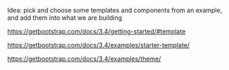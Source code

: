 Idea: pick and choose some templates and components from an example, and add them into what we are building

https://getbootstrap.com/docs/3.4/getting-started/#template

https://getbootstrap.com/docs/3.4/examples/starter-template/

https://getbootstrap.com/docs/3.4/examples/theme/

